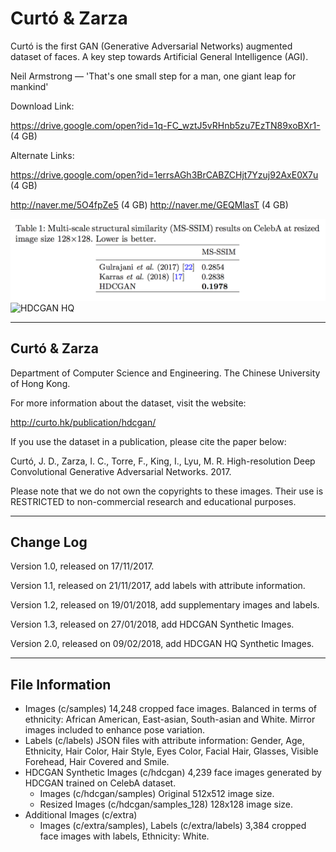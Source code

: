 # Curtó & Zarza
Curtó is the first GAN (Generative Adversarial Networks) augmented dataset of faces. A key step towards Artificial General Intelligence (AGI).

Neil Armstrong — 'That's one small step for a man, one giant leap for mankind'

Download Link: 

https://drive.google.com/open?id=1q-FC_wztJ5vRHnb5zu7EzTN89xoBXr1- (4 GB)

Alternate Links:

https://drive.google.com/open?id=1errsAGh3BrCABZCHjt7Yzuj92AxE0X7u (4 GB)

http://naver.me/5O4fpZe5 (4 GB) http://naver.me/GEQMlasT (4 GB)

![HDCGAN Table](HDCGAN_table.png)
![HDCGAN HQ](HDCGAN_HQ.png)

--------------------------------------------------------
Curtó & Zarza 
--------------------------------------------------------

Department of Computer Science and Engineering. 
The Chinese University of Hong Kong.

For more information about the dataset, visit the website:

  http://curto.hk/publication/hdcgan/

If you use the dataset in a publication, please cite the paper below:

Curtó, J. D., Zarza, I. C., Torre, F., King, I., Lyu, M. R.
High-resolution Deep Convolutional Generative Adversarial Networks. 2017.

Please note that we do not own the copyrights to these images. Their use is RESTRICTED to non-commercial research and educational purposes.

--------------------------------------------------------
Change Log
--------------------------------------------------------

Version 1.0, released on 17/11/2017.

Version 1.1, released on 21/11/2017, add labels with attribute information.

Version 1.2, released on 19/01/2018, add supplementary images and labels.

Version 1.3, released on 27/01/2018, add HDCGAN Synthetic Images.

Version 2.0, released on 09/02/2018, add HDCGAN HQ Synthetic Images.

--------------------------------------------------------
File Information
--------------------------------------------------------

- Images (c/samples)
      14,248 cropped face images. Balanced in terms of ethnicity: African American, East-asian, South-asian and White. Mirror images included to enhance pose variation.
- Labels (c/labels)
      JSON files with attribute information: Gender, Age, Ethnicity, Hair Color, Hair Style, Eyes Color, Facial Hair, Glasses, Visible Forehead, Hair Covered and Smile.
- HDCGAN Synthetic Images (c/hdcgan)
      4,239 face images generated by HDCGAN trained on CelebA dataset. 
	- Images (c/hdcgan/samples)
		      Original 512x512 image size.
  - Resized Images (c/hdcgan/samples_128)
		      128x128 image size. 
- Additional Images (c/extra)
	- Images (c/extra/samples), Labels (c/extra/labels)
      		3,384 cropped face images with labels, Ethnicity: White.
